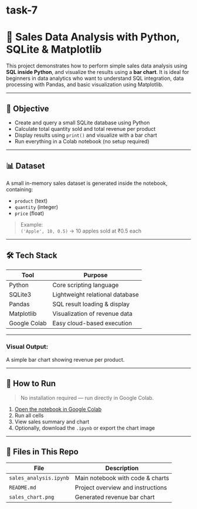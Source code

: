# task-7
# 🛒 Sales Data Analysis with Python, SQLite & Matplotlib

This project demonstrates how to perform simple sales data analysis using **SQL inside Python**, and visualize the results using a **bar chart**. It is ideal for beginners in data analytics who want to understand SQL integration, data processing with Pandas, and basic visualization using Matplotlib.

---

## 📌 Objective

- Create and query a small SQLite database using Python  
- Calculate total quantity sold and total revenue per product  
- Display results using `print()` and visualize with a bar chart  
- Run everything in a Colab notebook (no setup required)

---

## 📊 Dataset

A small in-memory sales dataset is generated inside the notebook, containing:
- `product` (text)
- `quantity` (integer)
- `price` (float)

> Example:  
> `('Apple', 10, 0.5)` → 10 apples sold at ₹0.5 each

---

## 🛠️ Tech Stack

| Tool        | Purpose                        |
|-------------|--------------------------------|
| Python      | Core scripting language         |
| SQLite3     | Lightweight relational database |
| Pandas      | SQL result loading & display    |
| Matplotlib  | Visualization of revenue data   |
| Google Colab| Easy cloud-based execution      |

---

### Visual Output:
A simple bar chart showing revenue per product.

---

## 🚀 How to Run

> No installation required — run directly in Google Colab.

1. [Open the notebook in Google Colab](https://colab.research.google.com/)
2. Run all cells
3. View sales summary and chart
4. Optionally, download the `.ipynb` or export the chart image

---

## 📁 Files in This Repo

| File                   | Description                          |
|------------------------|--------------------------------------|
| `sales_analysis.ipynb` | Main notebook with code & charts     |
| `README.md`            | Project overview and instructions    |
| `sales_chart.png`      | Generated revenue bar chart          |
